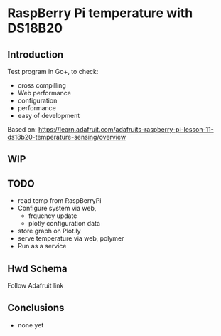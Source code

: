 # RaspBerry Pi temperature with DS18B20

## Introduction
Test program in Go+, to check:
 - cross compilling
 - Web performance
 - configuration 
 - performance
 - easy of development

Based on: 
https://learn.adafruit.com/adafruits-raspberry-pi-lesson-11-ds18b20-temperature-sensing/overview

## WIP

## TODO
 - read temp from RaspBerryPi
 - Configure system via web, 
   - frquency update
   - plotly configuration data
 - store graph on Plot.ly
 - serve temperature via web, polymer
 - Run as a service

## Hwd Schema
Follow Adafruit link
 
## Conclusions
 - none yet
